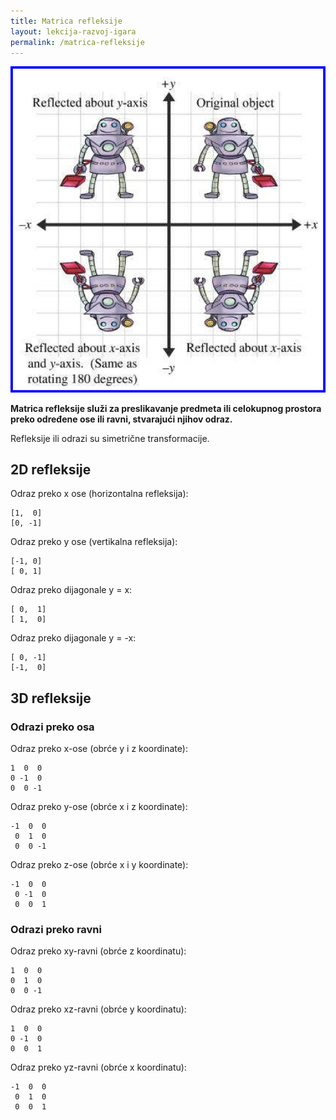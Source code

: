 ```yaml
---
title: Matrica refleksije
layout: lekcija-razvoj-igara
permalink: /matrica-refleksije
---
```


![](/images/razvoj-igara/reflection.png)

**Matrica refleksije služi za preslikavanje predmeta ili celokupnog prostora preko određene ose ili ravni, stvarajući njihov odraz.**

Refleksije ili odrazi su simetrične transformacije.

## 2D refleksije

Odraz preko x ose (horizontalna refleksija):

```
[1,  0]
[0, -1]
```

Odraz preko y ose (vertikalna refleksija):

```
[-1, 0]
[ 0, 1]
```

Odraz preko dijagonale y = x:

```
[ 0,  1]
[ 1,  0]
```

Odraz preko dijagonale y = -x:

```
[ 0, -1]
[-1,  0]
```

## 3D refleksije

### Odrazi preko osa

Odraz preko x-ose (obrće y i z koordinate):  
```  
1  0  0  
0 -1  0  
0  0 -1  
```  

Odraz preko y-ose (obrće x i z koordinate):  
```  
-1  0  0  
 0  1  0  
 0  0 -1  
```  

Odraz preko z-ose (obrće x i y koordinate):  
```  
-1  0  0  
 0 -1  0  
 0  0  1  
```  

### Odrazi preko ravni

Odraz preko xy-ravni (obrće z koordinatu):  
```  
1  0  0  
0  1  0  
0  0 -1  
```  

Odraz preko xz-ravni (obrće y koordinatu):  
```  
1  0  0  
0 -1  0  
0  0  1  
```  

Odraz preko yz-ravni (obrće x koordinatu):  
```  
-1  0  0  
 0  1  0  
 0  0  1  
```
